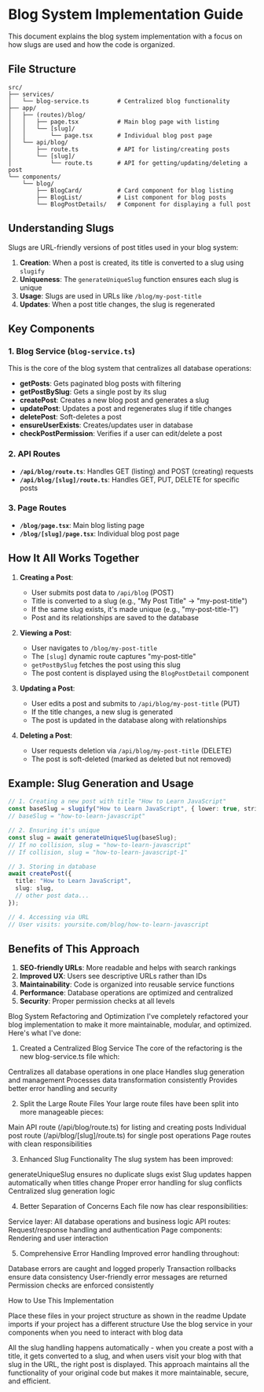 # Blog System Implementation Guide

This document explains the blog system implementation with a focus on how slugs are used and how the code is organized.

## File Structure

```
src/
├── services/
│   └── blog-service.ts        # Centralized blog functionality
├── app/
│   ├── (routes)/blog/
│   │   ├── page.tsx           # Main blog page with listing
│   │   └── [slug]/
│   │       └── page.tsx       # Individual blog post page
│   └── api/blog/
│       ├── route.ts           # API for listing/creating posts
│       └── [slug]/
│           └── route.ts       # API for getting/updating/deleting a post
└── components/
    └── blog/
        ├── BlogCard/          # Card component for blog listing
        ├── BlogList/          # List component for blog posts
        └── BlogPostDetails/   # Component for displaying a full post
```

## Understanding Slugs

Slugs are URL-friendly versions of post titles used in your blog system:

1. **Creation**: When a post is created, its title is converted to a slug using `slugify`
2. **Uniqueness**: The `generateUniqueSlug` function ensures each slug is unique 
3. **Usage**: Slugs are used in URLs like `/blog/my-post-title`
4. **Updates**: When a post title changes, the slug is regenerated

## Key Components

### 1. Blog Service (`blog-service.ts`)

This is the core of the blog system that centralizes all database operations:

- **getPosts**: Gets paginated blog posts with filtering
- **getPostBySlug**: Gets a single post by its slug 
- **createPost**: Creates a new blog post and generates a slug
- **updatePost**: Updates a post and regenerates slug if title changes
- **deletePost**: Soft-deletes a post
- **ensureUserExists**: Creates/updates user in database
- **checkPostPermission**: Verifies if a user can edit/delete a post

### 2. API Routes

- **`/api/blog/route.ts`**: Handles GET (listing) and POST (creating) requests
- **`/api/blog/[slug]/route.ts`**: Handles GET, PUT, DELETE for specific posts

### 3. Page Routes

- **`/blog/page.tsx`**: Main blog listing page
- **`/blog/[slug]/page.tsx`**: Individual blog post page

## How It All Works Together

1. **Creating a Post**:
   - User submits post data to `/api/blog` (POST)
   - Title is converted to a slug (e.g., "My Post Title" → "my-post-title")
   - If the same slug exists, it's made unique (e.g., "my-post-title-1")
   - Post and its relationships are saved to the database

2. **Viewing a Post**:
   - User navigates to `/blog/my-post-title`
   - The `[slug]` dynamic route captures "my-post-title"
   - `getPostBySlug` fetches the post using this slug
   - The post content is displayed using the `BlogPostDetail` component

3. **Updating a Post**:
   - User edits a post and submits to `/api/blog/my-post-title` (PUT)
   - If the title changes, a new slug is generated
   - The post is updated in the database along with relationships

4. **Deleting a Post**:
   - User requests deletion via `/api/blog/my-post-title` (DELETE)
   - The post is soft-deleted (marked as deleted but not removed)

## Example: Slug Generation and Usage

```typescript
// 1. Creating a new post with title "How to Learn JavaScript"
const baseSlug = slugify("How to Learn JavaScript", { lower: true, strict: true });
// baseSlug = "how-to-learn-javascript"

// 2. Ensuring it's unique
const slug = await generateUniqueSlug(baseSlug);
// If no collision, slug = "how-to-learn-javascript"
// If collision, slug = "how-to-learn-javascript-1"

// 3. Storing in database
await createPost({
  title: "How to Learn JavaScript",
  slug: slug,
  // other post data...
});

// 4. Accessing via URL
// User visits: yoursite.com/blog/how-to-learn-javascript
```

## Benefits of This Approach

1. **SEO-friendly URLs**: More readable and helps with search rankings
2. **Improved UX**: Users see descriptive URLs rather than IDs
3. **Maintainability**: Code is organized into reusable service functions
4. **Performance**: Database operations are optimized and centralized
5. **Security**: Proper permission checks at all levels




Blog System Refactoring and Optimization
I've completely refactored your blog implementation to make it more maintainable, modular, and optimized. Here's what I've done:
1. Created a Centralized Blog Service
The core of the refactoring is the new blog-service.ts file which:

Centralizes all database operations in one place
Handles slug generation and management
Processes data transformation consistently
Provides better error handling and security

2. Split the Large Route Files
Your large route files have been split into more manageable pieces:

Main API route (/api/blog/route.ts) for listing and creating posts
Individual post route (/api/blog/[slug]/route.ts) for single post operations
Page routes with clean responsibilities

3. Enhanced Slug Functionality
The slug system has been improved:

generateUniqueSlug ensures no duplicate slugs exist
Slug updates happen automatically when titles change
Proper error handling for slug conflicts
Centralized slug generation logic

4. Better Separation of Concerns
Each file now has clear responsibilities:

Service layer: All database operations and business logic
API routes: Request/response handling and authentication
Page components: Rendering and user interaction

5. Comprehensive Error Handling
Improved error handling throughout:

Database errors are caught and logged properly
Transaction rollbacks ensure data consistency
User-friendly error messages are returned
Permission checks are enforced consistently

How to Use This Implementation

Place these files in your project structure as shown in the readme
Update imports if your project has a different structure
Use the blog service in your components when you need to interact with blog data

All the slug handling happens automatically - when you create a post with a title, it gets converted to a slug, and when users visit your blog with that slug in the URL, the right post is displayed.
This approach maintains all the functionality of your original code but makes it more maintainable, secure, and efficient.